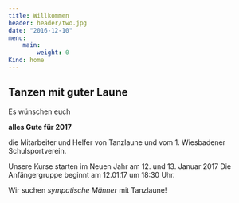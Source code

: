 ```yaml
---
title: Willkommen
header: header/two.jpg
date: "2016-12-10"
menu: 
    main:
        weight: 0
Kind: home
---
```


## Tanzen mit guter Laune

Es wünschen euch

**alles Gute für 2017**

die Mitarbeiter und Helfer von
Tanzlaune und vom 1. Wiesbadener Schulsportverein.

Unsere Kurse starten im Neuen Jahr am
12. und 13. Januar 2017
Die Anfängergruppe beginnt am 12.01.17 um 18:30 Uhr.

Wir suchen *sympatische Männer* mit Tanzlaune!
